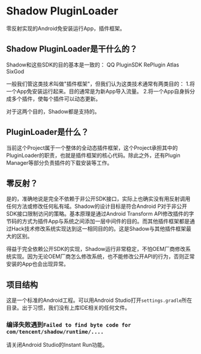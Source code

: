 # Shadow PluginLoader

零反射实现的Android免安装运行App，插件框架。

## Shadow PluginLoader是干什么的？

Shadow和这些SDK的目的基本是一致的：
QQ PluginSDK
RePlugin
Atlas
SixGod

一般我们管这类技术叫做"插件框架"，但我们认为这类技术通常有两类目的：
1.将一个App免安装运行起来。目的通常是为新App导入流量。
2.将一个App自身拆分成多个插件，使每个插件可以动态更新。

对于这两个目的，Shadow都是支持的。

## PluginLoader是什么？

当前这个Project属于一个整体的全动态插件框架，这个Project承担其中的PluginLoader的职责，也就是插件框架的核心代码。除此之外，还有Plugin Manager等部分负责插件的下载安装等工作。

## 零反射？

是的，准确地说是完全不依赖于非公开SDK接口，实际上也确实没有用反射调用任何方法或修改任何私有域。Shadow的设计目标是符合Android P对于非公开SDK接口限制访问的策略。基本原理是通过Android Transform API修改插件的字节码的方式为插件App与系统之间添加一层中间件的目的。而其他插件框架都是通过Hack技术修改系统实现达到这一相同目的的。这是Shadow与其他插件框架最大的区别。

得益于完全依赖公开SDK的实现，Shadow运行非常稳定，不怕OEM厂商修改系统实现。因为无论OEM厂商怎么修改系统，也不能修改公开API的行为，否则正常安装的App也会出现异常。

## 项目结构
这是一个标准的Android工程。可以用Android Studio打开`settings.gradle`所在目录。出于习惯，我们没有上库IDE相关的任何文件。

### 编译失败遇到`Failed to find byte code for com/tencent/shadow/runtime/....`
请关闭Android Studio的Instant Run功能。